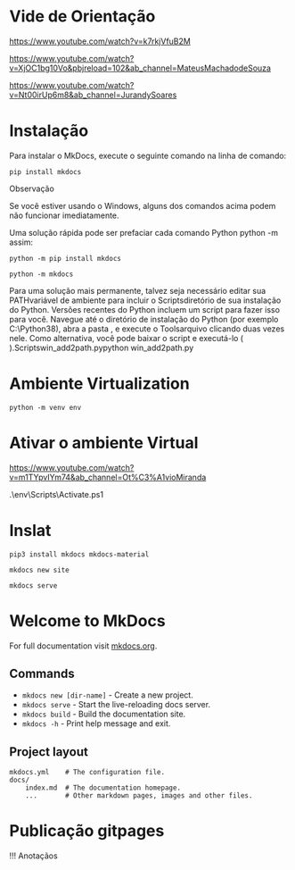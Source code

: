 # Vide de Orientação 

https://www.youtube.com/watch?v=k7rkjVfuB2M

https://www.youtube.com/watch?v=XjOC1bg10Vo&pbjreload=102&ab_channel=MateusMachadodeSouza

https://www.youtube.com/watch?v=Nt00irUp6m8&ab_channel=JurandySoares

# Instalação
Para instalar o MkDocs, execute o seguinte comando na linha de comando:

```
pip install mkdocs
```

Observação

Se você estiver usando o Windows, alguns dos comandos acima podem não funcionar imediatamente.

Uma solução rápida pode ser prefaciar cada comando Python python -m assim:
```
python -m pip install mkdocs
```
```
python -m mkdocs
```
Para uma solução mais permanente, talvez seja necessário editar sua PATHvariável de ambiente para incluir o Scriptsdiretório de sua instalação do Python. Versões recentes do Python incluem um script para fazer isso para você. Navegue até o diretório de instalação do Python (por exemplo C:\Python38\), abra a pasta , e execute o Toolsarquivo clicando duas vezes nele. Como alternativa, você pode baixar o script e executá-lo ( ).Scriptswin_add2path.pypython win_add2path.py

# Ambiente Virtualization

```
python -m venv env
```

# Ativar  o ambiente Virtual

https://www.youtube.com/watch?v=m1TYpvIYm74&ab_channel=Ot%C3%A1vioMiranda


.\env\Scripts\Activate.ps1

# Inslat
```
pip3 install mkdocs mkdocs-material
```
```
mkdocs new site
```
```
mkdocs serve
```


# Welcome to MkDocs

For full documentation visit [mkdocs.org](https://www.mkdocs.org).

## Commands

* `mkdocs new [dir-name]` - Create a new project.
* `mkdocs serve` - Start the live-reloading docs server.
* `mkdocs build` - Build the documentation site.
* `mkdocs -h` - Print help message and exit.

## Project layout

    mkdocs.yml    # The configuration file.
    docs/
        index.md  # The documentation homepage.
        ...       # Other markdown pages, images and other files.



# Publicação gitpages

!!! Anotaçãos










